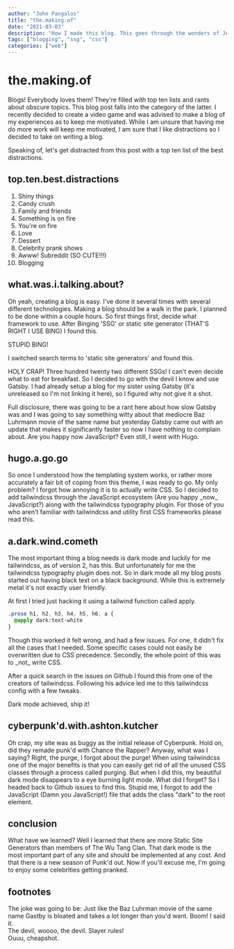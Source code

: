 ```yaml
---
author: "John Pangalos"
title: "the.making.of"
date: "2021-03-03"
description: "How I made this blog. This goes through the wonders of JAM stack and this blog's choices of technology. Includes info on Hugo, Gastby and the greatest search engine of them all... Bing!"
tags: ["blogging", "ssg", "css"]
categories: ["web"]
---
```


<script context="module">
  import Link from "../../components/Link.svelte";
  import FootnoteAnchor from "../../components/FootnoteAnchor.svelte"
  import FootnoteLink from "../../components/FootnoteLink.svelte"
</script>

# the.making.of

<p>
Blogs! Everybody loves them! They're filled with top ten lists and rants about
obscure topics. This blog post falls into the category of the latter. I recently
decided to create a video game and was advised to make a blog of my experiences
as to keep me motivated. While I am unsure that having me do more work will keep
me motivated, I am sure that I like distractions so I decided to take on writing
a blog.
</p>

<p>
Speaking of, let's get distracted from this post with a top ten list of the best
distractions.
</p>

## top.ten.best.distractions

1. Shiny things
2. Candy crush
3. Family and friends
4. Something is on fire
5. You're on fire
6. Love
7. Dessert
8. Celebrity prank shows
9. <Link to="https://www.reddit.com/r/Awww/">Awww! Subreddit</Link>
   (SO CUTE!!!)
10. Blogging

## what.was.i.talking.about?

<p>
Oh yeah, creating a blog is easy. I've done it several times with several
different technologies. Making a blog should be a walk in the park. I planned to
be done within a couple hours. So first things first, decide what framework to
use. After Binging 'SSG' or static site generator (THAT'S RIGHT I USE BING) I
found
<Link to="https://www.military-ranks.org/army/staff-sergeant">this.</Link>
</p>

<p>
STUPID BING!
</p>

<p>
I switched search terms to 'static site generators' and found
<Link to="https://jamstack.org/generators/">this.</Link>
</p>

<p>
HOLY CRAP! Three hundred twenty two different SSGs! I can't even decide what to
eat for breakfast. So I decided to go with the devil I know and use
<Link to="https://www.gatsbyjs.com/">Gatsby.</Link> I had already
setup a blog for my sister using Gatsby (it's unreleased so I'm not linking it
here), so I figured why not give it a shot.
</p>

<p>
Full disclosure, there was going to be a rant here about how slow Gatsby was and
I was going to say something witty about that mediocre Baz Luhrmann movie of the
same name<FootnoteLink number={1} /> but yesterday Gatsby came out with an update that
makes it significantly faster so now I have nothing to complain about. Are you
happy now JavaScript? Even still, I went with
<Link to="https://gohugo.io/">Hugo.</Link>
</p>

## hugo.a.go.go

<p>
So once I understood how the templating system works, or rather more accurately
a fair bit of coping from
<Link to="https://github.com/nodejh/hugo-theme-mini">this theme,</Link> I was ready to go. My only problem? I forgot how annoying it is to
actually write CSS. So I decided to add
<Link to="https://tailwindcss.com/">tailwindcss</Link> through the
JavaScript ecosystem (Are you happy _now_ JavaScript?) along with the
tailwindcss
<Link to="https://github.com/tailwindlabs/tailwindcss-typography">typography plugin.</Link> For those of you who aren't familiar with tailwindcss and utility
first CSS frameworks please read
<Link to="https://tailwindcss.com/docs/utility-first">this.</Link>
</p>

## a.dark.wind.cometh

<p>
The most important thing a blog needs is dark mode and luckily for me
tailwindcss, as of version 2, has this. But unfortunately for me the tailwindcss
typography plugin does not. So in dark mode all my blog posts started out having
black text on a black background. While this is extremely
metal<FootnoteLink number={2} /> it's not exactly user friendly.
</p>

<p>
At first I tried just hacking it using a tailwind function called apply.
</p>

<!-- prettier-ignore -->
```css
.prose h1, h2, h3, h4, h5, h6, a {
  @apply dark:text-white
}
```

<p>
Though this worked it felt wrong, and had a few issues. For one, it didn't fix
all the cases that I needed. Some specific cases could not easily be overwritten
due to CSS precedence. Secondly, the whole point of this was to _not_ write CSS.
</p>

<p>
After a quick search in the issues on Github I found
<Link to="https://github.com/tailwindlabs/tailwindcss-typography/issues/69#issuecomment-752946920">this</Link>
from one of the creators of tailwindcss. Following his advice led me to this
<Link to="https://play.tailwindcss.com/LgsL0iVTpL?file=config">tailwindcss config</Link> with a few tweaks.
</p>

<p>
Dark mode achieved, ship it!
</p>

## cyberpunk'd.with.ashton.kutcher

<p>
Oh crap, my site was as buggy as the initial release of
Cyberpunk<FootnoteLink number={3} />. Hold on, did they
<Link to="https://www.imdb.com/title/tt10521204/">remade punk'd with Chance the Rapper?</Link> Anyway, what was I saying? Right, the purge, I
forgot about the purge! When using tailwindcss one of the major benefits is that
you can easily get rid of all the unused CSS classes through a process called
purging. But when I did this, my beautiful dark mode disappears to a eye burning
light mode. What did I forget? So I headed back to Github issues to find
<Link to="https://github.com/tailwindlabs/tailwindcss/issues/3061">this.</Link>
Stupid me, I forgot to add the JavaScript (Damn you JavaScript!) file that adds
the class "dark" to the root element.
</p>

## conclusion

<p>
What have we learned? Well I learned that there are more Static Site Generators
than members of The Wu Tang Clan. That dark mode is the most important part of
any site and should be implemented at any cost. And that there is a new season
of Punk'd out. Now if you'll excuse me, I'm going to enjoy some celebrities
getting pranked.
</p>

## footnotes

<div>
<FootnoteAnchor number={1} /> The joke was going to be: Just like the Baz Luhrman
movie of the same name Gastby is bloated and takes a lot longer than you'd want.
Boom! I said it.
</div>
<div>
<FootnoteAnchor number={2} /> <span class="text-gray-900 bg-black hover:bg-gray-300 hover:text-red-800 p-0.5 -m-0.5">The devil,
woooo, the devil. Slayer rules!</span>
</div>
<div>
<FootnoteAnchor number={3} /> Ouuu,
<Link to="https://twitter.com/GenePark/status/1339662024268247043">cheapshot.</Link>
</div>
